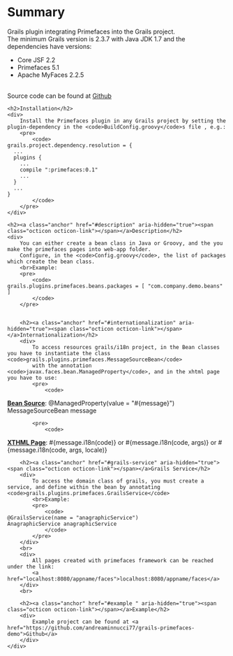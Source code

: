 <html>
<body>
	<h1>Summary</h1>
	<div>
		Grails plugin integrating Primefaces into the Grails project.
		<br>
		The minimum Grails version is 2.3.7 with Java JDK 1.7 and the dependencies have versions:
		<ul>
			<li>Core JSF 2.2</li>
			<li>Primefaces 5.1</li>
			<li>Apache MyFaces 2.2.5</li>
		</ul>
		<br>
		Source code can be found at <a href="https://github.com/andreaminnucci77/primefaces">Github</a>
	</div>

	<h2>Installation</h2>
	<div>
		Install the Primefaces plugin in any Grails project by setting the plugin-dependency in the <code>BuildConfig.groovy</code>s file , e.g.:
		<pre>
			<code>
	grails.project.dependency.resolution = {
	  ...
	  plugins {
		...
		compile ":primefaces:0.1"
		...
	  }
	  ...
	}
			</code>
		</pre>
	</div>
	
	<h2><a class="anchor" href="#description" aria-hidden="true"><span class="octicon octicon-link"></span></a>Description</h2>
	<div>
		You can either create a bean class in Java or Groovy, and the you make the primefaces pages into web-app folder.
		Configure, in the <code>Config.groovy</code>, the list of packages which create the bean class.
		<br>Example:
		<pre>
			<code>
	grails.plugins.primefaces.beans.packages = [ "com.company.demo.beans" ]
			</code>
		</pre>

		
		<h2><a class="anchor" href="#internationalization" aria-hidden="true"><span class="octicon octicon-link"></span></a>Internationalization</h2>
		<div>
			To access resources grails/i18n project, in the Bean classes you have to instantiate the class <code>grails.plugins.primefaces.MessageSourceBean</code>
			with the annotation <code>javax.faces.bean.ManagedProperty</code>, and in the xhtml page you have to use:
			<pre>
				<code>
<b><u>Bean Source</u></b>:
	@ManagedProperty(value = "#{message}")
	MessageSourceBean message
				</code>
			</pre>
			
			<pre>
				<code>
<b><u>XTHML Page</u></b>:
	#{message.i18n(code)} or
	#{message.i18n(code, args)} or
	#{message.i18n(code, args, locale)}
				</code>
			</pre>
		</div>
		
		<h2><a class="anchor" href="#grails-service" aria-hidden="true"><span class="octicon octicon-link"></span></a>Grails Service</h2>
		<div>
			To access the domain class of grails, you must create a service, and define within the bean by annotating <code>grails.plugins.primefaces.GrailsService</code>
			<br>Example:
			<pre>
				<code>
	@GrailsService(name = "anagraphicService")
	AnagraphicService anagraphicService
				</code>
			</pre>
		</div>
		<br>
		<div>
			All pages created with primefaces framework can be reached under the link:
			<a href="localhost:8080/appname/faces">localhost:8080/appname/faces</a>
		</div>
		<br>
		
		<h2><a class="anchor" href="#example " aria-hidden="true"><span class="octicon octicon-link"></span></a>Example</h2>
		<div>
			Example project can be found at <a href="https://github.com/andreaminnucci77/grails-primefaces-demo">Github</a>
		</div>
	</div>
</body>
</html>